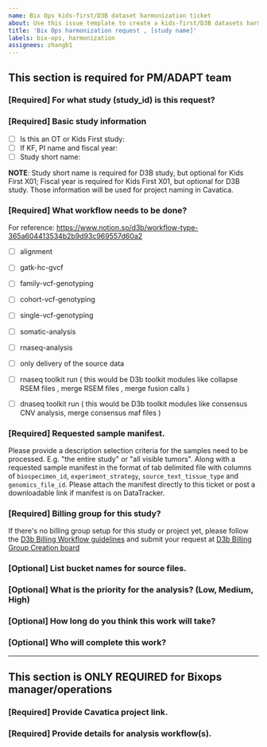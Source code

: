 ```yaml
---
name: Bix Ops kids-first/D3B dataset harmonization ticket
about: Use this issue template to create a kids-first/D3B datasets harmonization ticket
title: 'Bix Ops harmonization request , [study name]'
labels: bix-ops, harmonization
assignees: zhangb1
---
```


<!--Hi there! Please take a moment to fill out the template below.-->


## This section is required for PM/ADAPT team


### [Required] For what study (study_id) is this request?


### [Required] Basic study information 
- [ ] Is this an OT or Kids First study:
- [ ] If KF, PI name and fiscal year:
- [ ] Study short name:

**NOTE**: Study short name is required for D3B study, but optional for Kids First X01; Fiscal year is required for Kids First X01, but optional for D3B study. Those information will be used for project naming in Cavatica.


### [Required] What workflow needs to be done?
For reference: https://www.notion.so/d3b/workflow-type-365a604413534b2b9d93c969557d60a2 

- [ ] alignment
- [ ] gatk-hc-gvcf
- [ ] family-vcf-genotyping
- [ ] cohort-vcf-genotyping
- [ ] single-vcf-genotyping
- [ ] somatic-analysis
- [ ] rnaseq-analysis
- [ ] only delivery of the source data
- [ ] rnaseq toolkit run ( this would be D3b toolkit modules like collapse RSEM files , merge RSEM files , merge fusion calls )
- [ ] dnaseq toolkit run ( this would be D3b toolkit modules like consensus CNV analysis, merge consensus maf files )


### [Required] Requested sample manifest.
Please provide a description selection criteria for the samples need to be processed. E.g. "the entire study" or "all visible tumors". Along with a requested sample manifest in the format of tab delimited file with columns of `biospecimen_id`, `experiment_strategy`, `source_text_tissue_type` and `genomics_file_id`. Please attach the manifest directly to this ticket or post a downloadable link if manifest is on DataTracker. 


### [Required] Billing group for this study? 
If there's no billing group setup for this study or project yet, please follow the [D3b Billing Workflow guidelines](https://www.notion.so/d3b/D3b-Billing-Workflow-a60afac8f4ce4e6ea0ec416c0adc749b) and submit your request at [D3b Billing Group Creation board](https://www.notion.so/d3b/259a780a53da4f3e9c9e6be966e02220?v=c1a9a2c342264cf59508e5fba90cd663)


### [Optional] List bucket names for source files.


### [Optional] What is the priority for the analysis? (Low, Medium, High)


### [Optional] How long do you think this work will take?


### [Optional] Who will complete this work?


---


## This section is ONLY REQUIRED for Bixops manager/operations


### [Required] Provide Cavatica project link.


### [Required] Provide details for analysis workflow(s).
